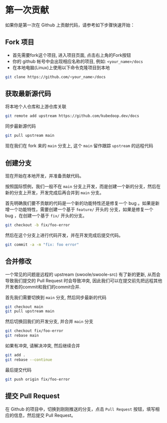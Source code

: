 
# 第一次贡献

如果你是第一次在 Github 上贡献代码，请参考如下步骤快速开始：

## Fork 项目

- 首先需要fork这个项目, 进入项目页面, 点击右上角的Fork按钮
- 你的 github 帐号中会出现相应名称的项目, 例如: `<your_name>/docs`
- 在本地电脑(Linux)上使用以下命令克隆项目到本地

```bash
git clone https://github.com/<your_name>/docs
```

## 获取最新源代码

将本地个人仓库和上游仓库关联

```bash
git remote add upstream https://github.com/kubedoop.dev/docs
```

同步最新源代码

```bash
git pull upstream main
```

现在我们在 fork 来的 `main` 分支上, 这个 `main` 留作跟踪 `upstream` 的远程代码

## 创建分支

现在开始在本地开发，并准备贡献代码。

按照国际惯例，我们一般不在 `main` 分支上开发，而是创建一个新的分支，然后在新的分支上开发，开发完成后再合并到 `main` 分支。

首先明确我们要不贡献的代码是一个新的功能特性还是修复一个 bug 。如果是新增一个功能特性，需要创建一个基于 `feature/` 开头的
分支，如果是修复一个 bug ，在创建一个基于 `fix/` 开头的分支。

```bash
git checkout -b fix/foo-error
```

然后在这个分支上进行代码开发，并在开发完成后提交代码。

```bash
git commit -a -m "fix: foo error"
```

## 合并修改

一个常见的问题是远程的 upstream (swoole/swoole-src) 有了新的更新, 从而会导致我们提交的 Pull Request 时会导致冲突, 因此我们可以在提交前先把远程其他开发者的commit和我们的commit合并.

首先我们需要切换到 `main` 分支, 然后同步最新的代码

```bash
git checkout main
git pull upstream main
```

然后切换回我们的开发分支, 并合并 `main` 分支

```bash
git checkout fix/foo-error
git rebase main
```

如果有冲突, 请解决冲突, 然后继续合并

```bash
git add .
git rebase --continue
```

最后提交代码

```bash
git push origin fix/foo-error
```

## 提交 Pull Request

在 Github 的项目中，切换到刚刚推送的分支，点击 `Pull Request` 按钮，填写相应的信息，然后提交 Pull Request。
